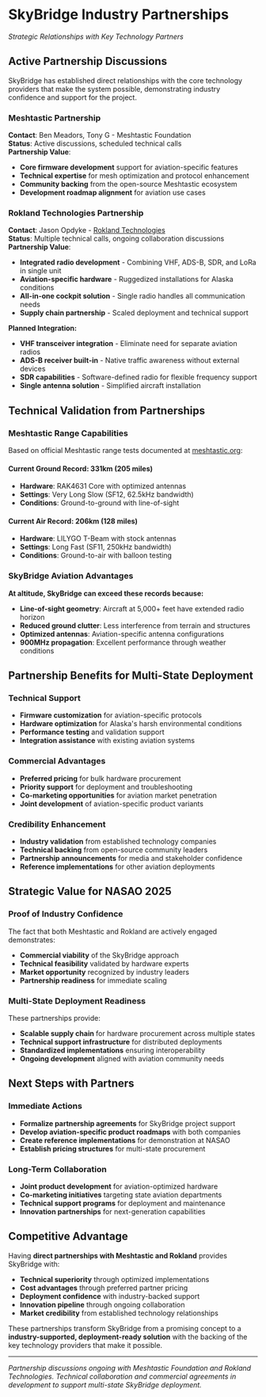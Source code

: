 # SkyBridge Industry Partnerships
*Strategic Relationships with Key Technology Partners*

## Active Partnership Discussions

SkyBridge has established direct relationships with the core technology providers that make the system possible, demonstrating industry confidence and support for the project.

### Meshtastic Partnership
**Contact**: Ben Meadors, Tony G - Meshtastic Foundation  
**Status**: Active discussions, scheduled technical calls  
**Partnership Value**:
- **Core firmware development** support for aviation-specific features
- **Technical expertise** for mesh optimization and protocol enhancement
- **Community backing** from the open-source Meshtastic ecosystem
- **Development roadmap alignment** for aviation use cases

### Rokland Technologies Partnership
**Contact**: Jason Opdyke - [Rokland Technologies](https://rokland.com)  
**Status**: Multiple technical calls, ongoing collaboration discussions  
**Partnership Value**:
- **Integrated radio development** - Combining VHF, ADS-B, SDR, and LoRa in single unit
- **Aviation-specific hardware** - Ruggedized installations for Alaska conditions
- **All-in-one cockpit solution** - Single radio handles all communication needs
- **Supply chain partnership** - Scaled deployment and technical support

**Planned Integration:**
- **VHF transceiver integration** - Eliminate need for separate aviation radios
- **ADS-B receiver built-in** - Native traffic awareness without external devices
- **SDR capabilities** - Software-defined radio for flexible frequency support
- **Single antenna solution** - Simplified aircraft installation

## Technical Validation from Partnerships

### Meshtastic Range Capabilities
Based on official Meshtastic range tests documented at [meshtastic.org](https://meshtastic.org/docs/overview/range-tests/):

#### **Current Ground Record: 331km (205 miles)**
- **Hardware**: RAK4631 Core with optimized antennas
- **Settings**: Very Long Slow (SF12, 62.5kHz bandwidth)
- **Conditions**: Ground-to-ground with line-of-sight

#### **Current Air Record: 206km (128 miles)**
- **Hardware**: LILYGO T-Beam with stock antennas
- **Settings**: Long Fast (SF11, 250kHz bandwidth)
- **Conditions**: Ground-to-air with balloon testing

### SkyBridge Aviation Advantages
**At altitude, SkyBridge can exceed these records because:**
- **Line-of-sight geometry**: Aircraft at 5,000+ feet have extended radio horizon
- **Reduced ground clutter**: Less interference from terrain and structures
- **Optimized antennas**: Aviation-specific antenna configurations
- **900MHz propagation**: Excellent performance through weather conditions

## Partnership Benefits for Multi-State Deployment

### **Technical Support**
- **Firmware customization** for aviation-specific protocols
- **Hardware optimization** for Alaska's harsh environmental conditions
- **Performance testing** and validation support
- **Integration assistance** with existing aviation systems

### **Commercial Advantages**
- **Preferred pricing** for bulk hardware procurement
- **Priority support** for deployment and troubleshooting
- **Co-marketing opportunities** for aviation market penetration
- **Joint development** of aviation-specific product variants

### **Credibility Enhancement**
- **Industry validation** from established technology companies
- **Technical backing** from open-source community leaders
- **Partnership announcements** for media and stakeholder confidence
- **Reference implementations** for other aviation deployments

## Strategic Value for NASAO 2025

### **Proof of Industry Confidence**
The fact that both Meshtastic and Rokland are actively engaged demonstrates:
- **Commercial viability** of the SkyBridge approach
- **Technical feasibility** validated by hardware experts
- **Market opportunity** recognized by industry leaders
- **Partnership readiness** for immediate scaling

### **Multi-State Deployment Readiness**
These partnerships provide:
- **Scalable supply chain** for hardware procurement across multiple states
- **Technical support infrastructure** for distributed deployments  
- **Standardized implementations** ensuring interoperability
- **Ongoing development** aligned with aviation community needs

## Next Steps with Partners

### **Immediate Actions**
- **Formalize partnership agreements** for SkyBridge project support
- **Develop aviation-specific product roadmaps** with both companies
- **Create reference implementations** for demonstration at NASAO
- **Establish pricing structures** for multi-state procurement

### **Long-Term Collaboration**
- **Joint product development** for aviation-optimized hardware
- **Co-marketing initiatives** targeting state aviation departments
- **Technical support programs** for deployment and maintenance
- **Innovation partnerships** for next-generation capabilities

## Competitive Advantage

Having **direct partnerships with Meshtastic and Rokland** provides SkyBridge with:

- **Technical superiority** through optimized implementations
- **Cost advantages** through preferred partner pricing
- **Deployment confidence** with industry-backed support
- **Innovation pipeline** through ongoing collaboration
- **Market credibility** from established technology relationships

These partnerships transform SkyBridge from a promising concept to a **industry-supported, deployment-ready solution** with the backing of the key technology providers that make it possible.

---

*Partnership discussions ongoing with Meshtastic Foundation and Rokland Technologies. Technical collaboration and commercial agreements in development to support multi-state SkyBridge deployment.*
